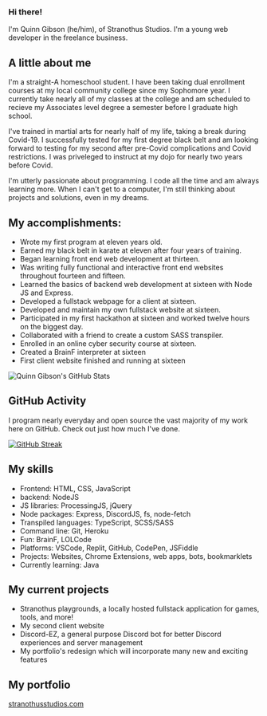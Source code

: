 ### Hi there!

I'm Quinn Gibson (he/him), of Stranothus Studios. I'm a young web developer in the freelance business.

## A little about me

I'm a straight-A homeschool student. I have been taking dual enrollment courses at my local community college since my Sophomore year. I currently take nearly all of my classes at the college and am scheduled to recieve my Associates level degree a semester before I graduate high school. 

I've trained in martial arts for nearly half of my life, taking a break during Covid-19. I successfully tested for my first degree black belt and am looking forward to testing for my second after pre-Covid complications and Covid restrictions. I was priveleged to instruct at my dojo for nearly two years before Covid.

I'm utterly passionate about programming. I code all the time and am always learning more. When I can't get to a computer, I'm still thinking about projects and solutions, even in my dreams.

## My accomplishments:

- Wrote my first program at eleven years old.
- Earned my black belt in karate at eleven after four years of training.
- Began learning front end web development at thirteen. 
- Was writing fully functional and interactive front end websites throughout fourteen and fifteen.
- Learned the basics of backend web development at sixteen with Node JS and Express.
- Developed a fullstack webpage for a client at sixteen.
- Developed and maintain my own fullstack website at sixteen.
- Participated in my first hackathon at sixteen and worked twelve hours on the biggest day.
- Collaborated with a friend to create a custom SASS transpiler.
- Enrolled in an online cyber security course at sixteen.
- Created a BrainF interpreter at sixteen
- First client website finished and running at sixteen

![Quinn Gibson's GitHub Stats](https://github-readme-stats.vercel.app/api?username=stranothus&show_icons=true&theme=github_dark)

## GitHub Activity

I program nearly everyday and open source the vast majority of my work here on GitHub. Check out just how much I've done. 

[![GitHub Streak](http://github-readme-streak-stats.herokuapp.com?user=stranothus&theme=onedark_duo&date_format=M%20j%5B%2C%20Y%5D&background=0D1117&border=FFFFFF&stroke=FFFFFF&ring=4B8CD9&fire=174C9F&currStreakNum=4B8CD9&sideNums=4B8CD9&currStreakLabel=FFFFFF&sideLabels=FFFFFF&dates=FFFFFF)](https://git.io/streak-stats)

## My skills

- Frontend: HTML, CSS, JavaScript
- backend: NodeJS
- JS libraries: ProcessingJS, jQuery
- Node packages: Express, DiscordJS, fs, node-fetch
- Transpiled languages: TypeScript, SCSS/SASS
- Command line: Git, Heroku
- Fun: BrainF, LOLCode
- Platforms: VSCode, Replit, GitHub, CodePen, JSFiddle
- Projects: Websites, Chrome Extensions, web apps, bots, bookmarklets
- Currently learning: Java

## My current projects

- Stranothus playgrounds, a locally hosted fullstack application for games, tools, and more!
- My second client website
- Discord-EZ, a general purpose Discord bot for better Discord experiences and server management
- My portfolio's redesign which will incorporate many new and exciting features

## My portfolio

[stranothusstudios.com](https://stranothusstudios.com)
